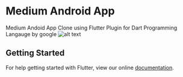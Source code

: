 # Medium Android App

Medium Andoid App Clone using Flutter Plugin for Dart Programming Langauge by google
![alt text](lib/screenshots/video.gif "Description goes here")

## Getting Started

For help getting started with Flutter, view our online
[documentation](https://flutter.io/).
